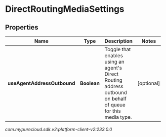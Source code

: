 # DirectRoutingMediaSettings


## Properties

| Name | Type | Description | Notes |
| ------------ | ------------- | ------------- | ------------- |
| **useAgentAddressOutbound** | **Boolean** | Toggle that enables using an agent's Direct Routing address outbound on behalf of queue for this media type. |  [optional] |




_com.mypurecloud.sdk.v2:platform-client-v2:233.0.0_
